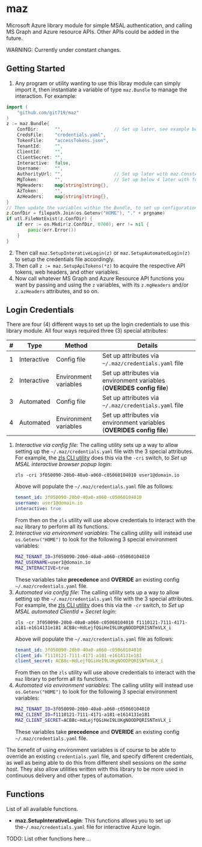 # maz
Microsoft Azure library module for simple MSAL authentication, and calling MS Graph and Azure resource APIs.
Other APIs could be added in the future.

WARNING: Currently under constant changes.

## Getting Started
1. Any program or utility wanting to use this libray module can simply import it, then instantiate a variable
of type `maz.Bundle` to manage the interaction. For example: 

```go
import (
    "github.com/git719/maz"
)
z := maz.Bundle{
    ConfDir:      "",                   // Set up later, see example below
    CredsFile:    "credentials.yaml",
    TokenFile:    "accessTokens.json",
    TenantId:     "",
    ClientId:     "",
    ClientSecret: "",
    Interactive:  false,
    Username:     "",
    AuthorityUrl: "",                   // Set up later with maz.ConstAuthUrl + z.TenantId (see const block in maz.go)
    MgToken:      "",                   // Set up below 4 later with function maz.SetupApiTokens()
    MgHeaders:    map[string]string{},
    AzToken:      "",
    AzHeaders:    map[string]string{},  
}
// Then update the variables within the Bundle, to set up configuration directory
z.ConfDir = filepath.Join(os.Getenv("HOME"), "." + prgname)
if utl.FileNotExist(z.ConfDir) {
    if err := os.Mkdir(z.ConfDir, 0700); err != nil {
        panic(err.Error())
    }
}
```

2. Then call `maz.SetupInterativeLogin(z)` or `maz.SetupAutomatedLogin(z)` to setup the credentials file accordingly.
3. Then call `z := maz.SetupApiTokens(*z)` to acquire the respective API tokens, web headers, and other variables.
4. Now call whatever MS Graph and Azure Resource API functions you want by passing and using the `z` variables,
with its `z.mgHeaders` and/or `z.azHeaders` attributes, and so on.

## Login Credentials
There are four (4) different ways to set up the login credentials to use this library module. All four ways required
three (3) special attributes:

|#|Type|Method|Details|
|-|-|-|-|
|1|Interactive|Config file|Set up attributes via `~/.maz/credentials.yaml` file|
|2|Interactive|Environment variables|Set up attributes via environment variables (**OVERIDES config file**)|
|3|Automated|Config file|Set up attributes via `~/.maz/credentials.yaml` file|
|4|Automated|Environment variables|Set up attributes via environment variables (**OVERIDES config file**)|

1. *Interactive via config file*: The calling utility sets up a way to allow setting up the `~/.maz/credentials.yaml` file with
   the 3 special attributes. For example, the [zls CLI utility](https://github.com/git719/zls) does this via the `-cri`
   switch, to _Set up MSAL interactive browser popup login_:
   ```
   zls -cri 3f050090-20b0-40a0-a060-c05060104010 user1@domain.io
   ```
   Above will populate the `~/.maz/credentials.yaml` file as follows:
   ```yaml
   tenant_id: 3f050090-20b0-40a0-a060-c05060104010
   username: user1@domain.io
   interactive: true
   ```
   From then on the `zls` utility will use above credentials to interact with the `maz` library to perform all its functions.
2. *Interactive via environment variables*: The calling utility will instead use `os.Getenv("HOME")` to look for the following
   3 special environment variables:
   ```bash
   MAZ_TENANT_ID=3f050090-20b0-40a0-a060-c05060104010
   MAZ_USERNAME=user1@domain.io
   MAZ_INTERACTIVE=true
   ```
   These variables take **precedence** and **OVERIDE** an existing config `~/.maz/credentials.yaml` file. 
3. *Automated via config file*: The calling utility sets up a way to allow setting up the `~/.maz/credentials.yaml` file with
   the 3 special attributes. For example, the [zls CLI utility](https://github.com/git719/zls) does this via the `-cr`
   switch, to _Set up MSAL automated ClientId + Secret login_:
   ```
   zls -cr 3f050090-20b0-40a0-a060-c05060104010 f1110121-7111-4171-a181-e1614131e181 ACB8c~HdLejfQGiHeI9LUKgNOODPQRISNTmVLX_i
   ```
   Above will populate the `~/.maz/credentials.yaml` file as follows:
   ```yaml
   tenant_id: 3f050090-20b0-40a0-a060-c05060104010
   client_id: f1110121-7111-4171-a181-e1614131e181
   client_secret: ACB8c~HdLejfQGiHeI9LUKgNOODPQRISNTmVLX_i
   ```
   From then on the `zls` utility will use above credentials to interact with the `maz` library to perform all its functions.
4. *Automated via environment variables*: The calling utility will instead use `os.Getenv("HOME")` to look for the following
   3 special environment variables:
   ```bash
   MAZ_TENANT_ID=3f050090-20b0-40a0-a060-c05060104010
   MAZ_CLIENT_ID=f1110121-7111-4171-a181-e1614131e181
   MAZ_CLIENT_SECRET=ACB8c~HdLejfQGiHeI9LUKgNOODPQRISNTmVLX_i
   ```
   These variables take **precedence** and **OVERIDE** an existing config `~/.maz/credentials.yaml` file. 

The benefit of using environment variables is of course to be able to override an existing `credentials.yaml` file, and
specify different credentials, as well as being able to do this from different shell sessions _on the same host_. They also
allow utilities written with this library to be more used in continuous delivery and other types of automation.

## Functions
List of all available functions.
- **maz.SetupInterativeLogin**: This functions allows you to set up the`~/.maz/credentials.yaml` file for interactive Azure login.

TODO: List other functions here ...

